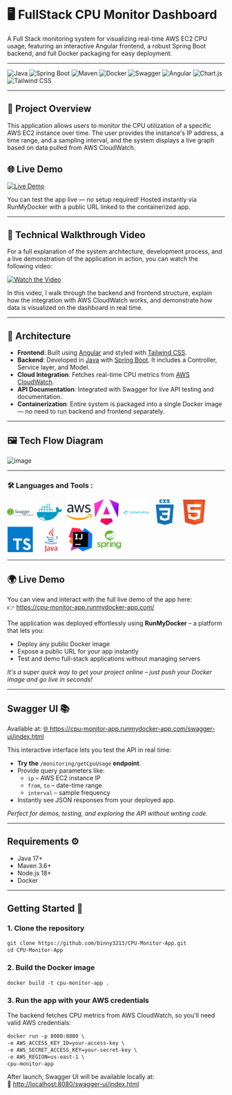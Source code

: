 # 🖥️ FullStack CPU Monitor Dashboard

A Full Stack monitoring system for visualizing real-time AWS EC2 CPU usage, featuring an interactive Angular frontend, a robust Spring Boot backend, and full Docker packaging for easy deployment.

---

![Java](https://img.shields.io/badge/Java-17-blue)
![Spring Boot](https://img.shields.io/badge/Spring_Boot-3.5.0-brightgreen)
![Maven](https://img.shields.io/badge/Maven-3.9.9-red)
![Docker](https://img.shields.io/badge/Docker-Containerized-blue)
![Swagger](https://img.shields.io/badge/Swagger-Enabled-yellowgreen)
![Angular](https://img.shields.io/badge/Angular-17.3.0-red)
![Chart.js](https://img.shields.io/badge/Chart.js-4.4.9-yellowgreen)
![Tailwind CSS](https://img.shields.io/badge/Tailwind_CSS-3.4.17-38b2ac)

---

## 📌 Project Overview

This application allows users to monitor the CPU utilization of a specific AWS EC2 instance over time. The user provides the instance's IP address, a time range, and a sampling interval, and the system displays a live graph based on data pulled from AWS CloudWatch.

## 🌐 Live Demo

<a href="https://cpu-monitor-app.runmydocker-app.com/" target="_blank">
  <img src="https://img.shields.io/badge/🌐 View Live Demo-blue?style=for-the-badge" alt="Live Demo" />
</a>

You can test the app live — no setup required! Hosted instantly via RunMyDocker with a public URL linked to the containerized app.

---

## 🎥 Technical Walkthrough Video

For a full explanation of the system architecture, development process, and a live demonstration of the application in action, you can watch the following video:

[![Watch the Video](https://img.shields.io/badge/🎥%20Watch_Technical_Video-red?style=for-the-badge&logo=youtube)](https://www.youtube.com/watch?v=-VVB8LT43m4&ab_channel=binnyschriger)

In this video, I walk through the backend and frontend structure, explain how the integration with AWS CloudWatch works, and demonstrate how data is visualized on the dashboard in real time.

---

## 🧱 Architecture

- **Frontend**: Built using [Angular](https://angular.io/) and styled with [Tailwind CSS](https://tailwindcss.com/).
- **Backend**: Developed in [Java](https://www.oracle.com/java/) with [Spring Boot](https://spring.io/projects/spring-boot). It includes a Controller, Service layer, and Model.
- **Cloud Integration**: Fetches real-time CPU metrics from [AWS CloudWatch](https://aws.amazon.com/cloudwatch/).
- **API Documentation**: Integrated with Swagger for live API testing and documentation.
- **Containerization**: Entire system is packaged into a single Docker image — no need to run backend and frontend separately.

---

## 🖼️ Tech Flow Diagram

![image](https://github.com/user-attachments/assets/4a549df1-297b-4a2d-80bc-c3ea64c2251d)

---

### :hammer_and_wrench: Languages and Tools :
<div>
  <img src="https://github.com/devicons/devicon/blob/master/icons/swagger/swagger-original-wordmark.svg" title="swagger"  alt="swagger" width="60" height="60"/>&nbsp;
  <img src="https://github.com/devicons/devicon/blob/master/icons/docker/docker-plain.svg" title="Docker" **alt="Docker" width="60" height="60"/>&nbsp
  <img src="https://github.com/devicons/devicon/blob/master/icons/amazonwebservices/amazonwebservices-original-wordmark.svg" title="amazonwebservices" **alt="amazonwebservices" width="60" height="60"/>
  <img src="https://github.com/devicons/devicon/blob/master/icons/angular/angular-original.svg" title="angular" alt="angular" width="60" height="60"/>&nbsp;
  <img src="https://github.com/devicons/devicon/blob/master/icons/tailwindcss/tailwindcss-plain-wordmark.svg"  title="tailwindcss" alt="tailwindcss" width="60" height="60"/>&nbsp;
  <img src="https://github.com/devicons/devicon/blob/master/icons/css3/css3-plain-wordmark.svg"  title="CSS3" alt="CSS" width="60" height="60"/>&nbsp;
  <img src="https://github.com/devicons/devicon/blob/master/icons/html5/html5-original.svg" title="HTML5" alt="HTML" width="60" height="60"/>&nbsp;
  <img src="https://github.com/devicons/devicon/blob/master/icons/typescript/typescript-original.svg" title="typescript" **alt="typescript" width="60" height="60"/>  &nbsp
  <img src="https://github.com/devicons/devicon/blob/master/icons/java/java-original-wordmark.svg" title="Java" **alt="Java" width="60" height="60"/>&nbsp
  <img src="https://github.com/devicons/devicon/blob/master/icons/intellij/intellij-original.svg" title="intellij" **alt="intellij" width="60" height="60"/>&nbsp
  <img src="https://github.com/devicons/devicon/blob/master/icons/spring/spring-original-wordmark.svg" title="spring" **alt="spring" width="60" height="60"/>&nbsp
</div>

---
<h2>🌍 Live Demo</h2>

<p>
You can view and interact with the full live demo of the app here:<br>
👉 <a href="https://cpu-monitor-app.runmydocker-app.com/" target="_blank">
https://cpu-monitor-app.runmydocker-app.com/</a>
</p>

<p>
The application was deployed effortlessly using <strong>RunMyDocker</strong> – a platform that lets you:
</p>
<ul>
  <li>Deploy any public Docker image</li>
  <li>Expose a public URL for your app instantly</li>
  <li>Test and demo full-stack applications without managing servers</li>
</ul>

<p><em>It's a super quick way to get your project online – just push your Docker image and go live in seconds!</em></p>

---

<h2>Swagger UI 📚</h2>
<p>
  Available at: <a href="https://cpu-monitor-app.runmydocker-app.com/swagger-ui/index.html" target="_blank">
  🌐 https://cpu-monitor-app.runmydocker-app.com/swagger-ui/index.html</a>
</p>

<p>This interactive interface lets you test the API in real time:</p>
<ul>
  <li><strong>Try the</strong> <code>/monitoring/getCpuUsage</code> <strong>endpoint</strong>.</li>
  <li>Provide query parameters like:
    <ul>
      <li><code>ip</code> – AWS EC2 instance IP</li>
      <li><code>from</code>, <code>to</code> – date-time range</li>
      <li><code>interval</code> – sample frequency</li>
    </ul>
  </li>
  <li>Instantly see JSON responses from your deployed app.</li>
</ul>
<p><em>Perfect for demos, testing, and exploring the API without writing code.</em></p>

<hr>

<h2>Requirements ⚙️</h2>
<ul>
  <li>Java 17+</li>
  <li>Maven 3.6+</li>
  <li>Node.js 18+</li>
  <li>Docker</li>
</ul>

<hr>

<h2>Getting Started 🚀</h2>

<h3>1. Clone the repository</h3>
<pre><code>git clone https://github.com/binny3213/CPU-Monitor-App.git
cd CPU-Monitor-App
</code></pre>

<h3>2. Build the Docker image</h3>
<pre><code>docker build -t cpu-monitor-app .
</code></pre>

<h3>3. Run the app with your AWS credentials</h3>
<p>
The backend fetches CPU metrics from AWS CloudWatch, so you'll need valid AWS credentials:
</p>
<pre><code>docker run -p 8080:8080 \
-e AWS_ACCESS_KEY_ID=your-access-key \
-e AWS_SECRET_ACCESS_KEY=your-secret-key \
-e AWS_REGION=us-east-1 \
cpu-monitor-app
</code></pre>

<p>
After launch, Swagger UI will be available locally at:<br>
📍 <a href="http://localhost:8080/swagger-ui/index.html">http://localhost:8080/swagger-ui/index.html</a>
</p>


